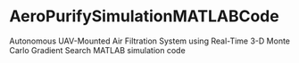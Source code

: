 # AeroPurifySimulationMATLABCode
Autonomous UAV-Mounted Air Filtration System using Real-Time 3-D Monte Carlo Gradient Search MATLAB simulation code
